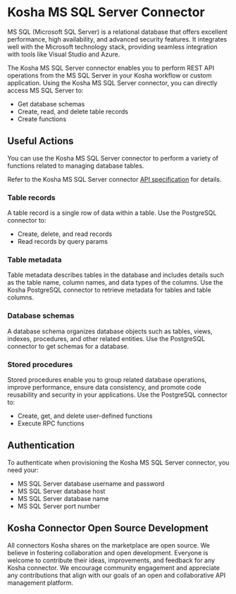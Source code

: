 # Kosha MS SQL Server Connector


MS SQL (Microsoft SQL Server) is a relational database that offers excellent performance, high availability, and advanced security features. It integrates well with the Microsoft technology stack, providing seamless integration with tools like Visual Studio and Azure. 


The Kosha MS SQL Server connector enables you to perform REST API operations from the MS SQL Server in your Kosha workflow or custom application. Using the Kosha MS SQL Server connector, you can directly access MS SQL Server to:

* Get database schemas
* Create, read, and delete table records
* Create functions

## Useful Actions

You can use the Kosha MS SQL Server connector to perform a variety of functions related to managing database tables.

Refer to the Kosha MS SQL Server connector [API specification](openapi.json) for details.

### Table records

A table record is a single row of data within a table. Use the PostgreSQL connector to:

* Create, delete, and read records
* Read records by query params

### Table metadata

Table metadata describes tables in the database and includes details such as the table name, column names, and data types of the columns. Use the Kosha PostgreSQL connector to retrieve metadata for tables and table columns.

### Database schemas

A database schema organizes database objects such as tables, views, indexes, procedures, and other related entities. Use the PostgreSQL connector to get schemas for a database.

### Stored procedures

Stored procedures enable you to group related database operations, improve performance, ensure data consistency, and promote code reusability and security in your applications. Use the PostgreSQL connector to:

* Create, get, and delete user-defined functions
* Execute RPC functions

## Authentication

To authenticate when provisioning the Kosha MS SQL Server connector, you need your:

* MS SQL Server database username and password
* MS SQL Server database host
* MS SQL Server database name
* MS SQL Server port number

## Kosha Connector Open Source Development

All connectors Kosha shares on the marketplace are open source. We believe in fostering collaboration and open development. Everyone is welcome to contribute their ideas, improvements, and feedback for any Kosha connector. We encourage community engagement and appreciate any contributions that align with our goals of an open and collaborative API management platform.
